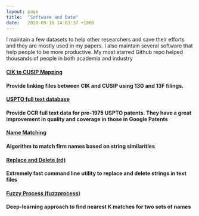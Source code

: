 ```yaml
---
layout: page
title:  "Software and Data"
date:   2020-09-16 14:03:37 +1000
---
```

I maintain a few datasets to help other researchers and save their efforts and they are mostly used in my papers. I also maintain several software that help people to be more productive. My most starred Github repo helped thousands of people in both academia and industry 

<h4>
<a href="https://github.com/leoliu0/cik-cusip-mapping">CIK to CUSIP Mapping</a>
<h4/>
Provide linking files between CIK and CUSIP using 13G and 13F filings. 

<h4>
<a href="404.html">USPTO full text database</a>
<h4/>
Provide OCR full text data for pre-1975 USPTO patents. They have a great improvement in quality and coverage in those in Google Patents

<h4>
<a href="https://github.com/leoliu0/name_matching">Name Matching</a>
<h4/>
Algorithm to match firm names based on string similarities

<h4>
<a href="https://github.com/leoliu0/rd">Replace and Delete (rd)</a>
<h4/>
Extremely fast command line utility to replace and delete strings in text files

<h4>
<a href="https://github.com/leoliu0/fuzzprocess">Fuzzy Process (fuzzprocess)</a>
<h4/>
Deep-learning approach to find nearest K matches for two sets of names
